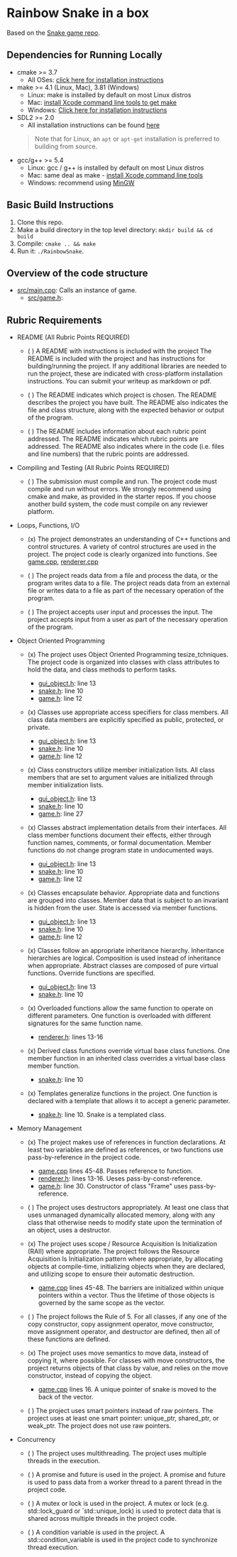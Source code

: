 # Rainbow Snake in a box

Based on the [Snake game repo](https://github.com/udacity/CppND-Capstone-Snake-Game).

## Dependencies for Running Locally

* cmake >= 3.7
    * All OSes: [click here for installation instructions](https://cmake.org/install/)
* make >= 4.1 (Linux, Mac), 3.81 (Windows)
    * Linux: make is installed by default on most Linux distros
    * Mac: [install Xcode command line tools to get make](https://developer.apple.com/xcode/features/)
    * Windows: [Click here for installation instructions](http://gnuwin32.sourceforge.net/packages/make.htm)
* SDL2 >= 2.0
    * All installation instructions can be found [here](https://wiki.libsdl.org/Installation)
  > Note that for Linux, an `apt` or `apt-get` installation is preferred to building from source.
* gcc/g++ >= 5.4
    * Linux: gcc / g++ is installed by default on most Linux distros
    * Mac: same deal as make - [install Xcode command line tools](https://developer.apple.com/xcode/features/)
    * Windows: recommend using [MinGW](http://www.mingw.org/)

## Basic Build Instructions

1. Clone this repo.
2. Make a build directory in the top level directory: `mkdir build && cd build`
3. Compile: `cmake .. && make`
4. Run it: `./RainbowSnake`.

## Overview of the code structure

* [src/main.cpp](src/main.cpp): Calls an instance of game.
  * [src/game.h](src/game.h): 

## Rubric Requirements

* README (All Rubric Points REQUIRED)

    * ( ) A README with instructions is included with the project
      The README is included with the project and has instructions for building/running the project.
      If any additional libraries are needed to run the project, these are indicated with cross-platform installation
      instructions.
      You can submit your writeup as markdown or pdf.

    * ( ) The README indicates which project is chosen.
      The README describes the project you have built.
      The README also indicates the file and class structure, along with the expected behavior or output of the program.

    * ( ) The README includes information about each rubric point addressed.
      The README indicates which rubric points are addressed. The README also indicates where in the code (i.e. files
      and
      line numbers) that the rubric points are addressed.


* Compiling and Testing (All Rubric Points REQUIRED)

    * ( ) The submission must compile and run.
      The project code must compile and run without errors.
      We strongly recommend using cmake and make, as provided in the starter repos. If you choose another build system,
      the code must compile on any reviewer platform.


* Loops, Functions, I/O

    * (x) The project demonstrates an understanding of C++ functions and control structures.
      A variety of control structures are used in the project.
      The project code is clearly organized into functions.
      See [game.cpp](src/game.cpp), [renderer.cpp](src/renderer.cpp)

    * ( ) The project reads data from a file and process the data, or the program writes data to a file.
      The project reads data from an external file or writes data to a file as part of the necessary operation of the
      program.

    * ( ) The project accepts user input and processes the input.
      The project accepts input from a user as part of the necessary operation of the program.


* Object Oriented Programming

    * (x) The project uses Object Oriented Programming tesize_tchniques.
      The project code is organized into classes with class attributes to hold the data, and class methods to perform
      tasks.
        * [gui_object.h](src/gui_objects/gui_object.h): line 13
        * [snake.h](src/gui_objects/snake.h): line 10
        * [game.h](src/game.h): line 12

    * (x) Classes use appropriate access specifiers for class members.
      All class data members are explicitly specified as public, protected, or private.
        * [gui_object.h](src/gui_objects/gui_object.h): line 13
        * [snake.h](src/gui_objects/snake.h): line 10
        * [game.h](src/game.h): line 12

    * (x) Class constructors utilize member initialization lists.
      All class members that are set to argument values are initialized through member initialization lists.
        * [gui_object.h](src/gui_objects/gui_object.h): line 13
        * [snake.h](src/gui_objects/snake.h): line 10
        * [game.h](src/game.h): line 27

    * (x) Classes abstract implementation details from their interfaces.
      All class member functions document their effects, either through function names, comments, or formal
      documentation.
      Member functions do not change program state in undocumented ways.
        * [gui_object.h](src/gui_objects/gui_object.h): line 13
        * [snake.h](src/gui_objects/snake.h): line 10
        * [game.h](src/game.h): line 12

    * (x) Classes encapsulate behavior.
      Appropriate data and functions are grouped into classes. Member data that is subject to an invariant is hidden
      from
      the user. State is accessed via member functions.
        * [gui_object.h](src/gui_objects/gui_object.h): line 13
        * [snake.h](src/gui_objects/snake.h): line 10
        * [game.h](src/game.h): line 12

    * (x) Classes follow an appropriate inheritance hierarchy.
      Inheritance hierarchies are logical. Composition is used instead of inheritance when appropriate. Abstract classes
      are composed of pure virtual functions. Override functions are specified.
        * [gui_object.h](src/gui_objects/gui_object.h): line 13
        * [snake.h](src/gui_objects/snake.h): line 10

    * (x) Overloaded functions allow the same function to operate on different parameters.
      One function is overloaded with different signatures for the same function name.
        * [renderer.h](src/renderer.h): lines 13-16

    * (x) Derived class functions override virtual base class functions.
      One member function in an inherited class overrides a virtual base class member function.
        * [snake.h](src/gui_objects/snake.h): line 10

    * (x) Templates generalize functions in the project.
      One function is declared with a template that allows it to accept a generic parameter.
        * [snake.h](src/gui_objects/snake.h): line 10. Snake is a templated class.


* Memory Management

    * (x) The project makes use of references in function declarations.
      At least two variables are defined as references, or two functions use pass-by-reference in the project code.
        * [game.cpp](src/game.cpp) lines 45-48. Passes reference to function.
        * [renderer.h](src/renderer.h): lines 13-16. Ueses pass-by-const-reference.
        * [game.h](src/game.h): line 30. Constructor of class "Frame" uses pass-by-reference.

    * ( ) The project uses destructors appropriately.
      At least one class that uses unmanaged dynamically allocated memory, along with any class that otherwise needs to
      modify state upon the termination of an object, uses a destructor.

    * (x) The project uses scope / Resource Acquisition Is Initialization (RAII) where appropriate.
      The project follows the Resource Acquisition Is Initialization pattern where appropriate, by allocating objects at
      compile-time, initializing objects when they are declared, and utilizing scope to ensure their automatic
      destruction.
        * [game.cpp](src/game.cpp) lines 45-48. The barriers are initialized within unique pointers within a vector.
          Thus the lifetime of those objects is governed by the same scope as the vector.

    * ( ) The project follows the Rule of 5.
      For all classes, if any one of the copy constructor, copy assignment operator, move constructor, move assignment
      operator, and destructor are defined, then all of these functions are defined.

    * (x) The project uses move semantics to move data, instead of copying it, where possible.
      For classes with move constructors, the project returns objects of that class by value, and relies on the move
      constructor, instead of copying the object.
        * [game.cpp](src/game.cpp) lines 16. A unique pointer of snake is moved to the back of the vector.

    * ( ) The project uses smart pointers instead of raw pointers.
      The project uses at least one smart pointer: unique_ptr, shared_ptr, or weak_ptr. The project does not use raw
      pointers.


* Concurrency

    * ( ) The project uses multithreading.
      The project uses multiple threads in the execution.

    * ( ) A promise and future is used in the project.
      A promise and future is used to pass data from a worker thread to a parent thread in the project code.

    * ( ) A mutex or lock is used in the project.
      A mutex or lock (e.g. std::lock_guard or `std::unique_lock) is used to protect data that is shared across multiple
      threads in the project code.

    * ( ) A condition variable is used in the project.
      A std::condition_variable is used in the project code to synchronize thread execution.


